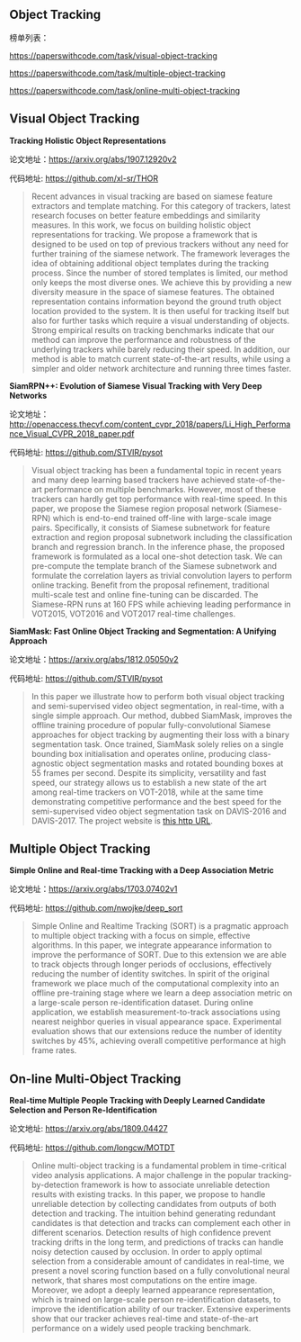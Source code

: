 ## Object Tracking

榜单列表：

https://paperswithcode.com/task/visual-object-tracking

https://paperswithcode.com/task/multiple-object-tracking

https://paperswithcode.com/task/online-multi-object-tracking 



## **Visual Object Tracking**

**Tracking Holistic Object Representations**

论文地址：https://arxiv.org/abs/1907.12920v2

代码地址: https://github.com/xl-sr/THOR

> Recent advances in visual tracking are based on siamese feature extractors and template matching. For this category of trackers, latest research focuses on better feature embeddings and similarity measures. In this work, we focus on building holistic object representations for tracking. We propose a framework that is designed to be used on top of previous trackers without any need for further training of the siamese network. The framework leverages the idea of obtaining additional object templates during the tracking process. Since the number of stored templates is limited, our method only keeps the most diverse ones. We achieve this by providing a new diversity measure in the space of siamese features. The obtained representation contains information beyond the ground truth object location provided to the system. It is then useful for tracking itself but also for further tasks which require a visual understanding of objects. Strong empirical results on tracking benchmarks indicate that our method can improve the performance and robustness of the underlying trackers while barely reducing their speed. In addition, our method is able to match current state-of-the-art results, while using a simpler and older network architecture and running three times faster.



**SiamRPN++: Evolution of Siamese Visual Tracking with Very Deep Networks**

论文地址：http://openaccess.thecvf.com/content_cvpr_2018/papers/Li_High_Performance_Visual_CVPR_2018_paper.pdf

代码地址: https://github.com/STVIR/pysot

> Visual object tracking has been a fundamental topic in recent years and many deep learning based trackers have achieved state-of-the-art performance on multiple benchmarks. However, most of these trackers can hardly get top performance with real-time speed. In this paper, we propose the Siamese region proposal network (Siamese-RPN) which is end-to-end trained off-line with large-scale image pairs. Specifically, it consists of Siamese subnetwork for feature extraction and region proposal subnetwork including the classification branch and regression branch. In the inference phase, the proposed framework is formulated as a local one-shot detection task. We can pre-compute the template branch of the Siamese subnetwork and formulate the correlation layers as trivial convolution layers to perform online tracking. Benefit from the proposal refinement, traditional multi-scale test and online fine-tuning can be discarded. The Siamese-RPN runs at 160 FPS while achieving leading performance in VOT2015, VOT2016 and VOT2017 real-time challenges.



**SiamMask: Fast Online Object Tracking and Segmentation: A Unifying Approach**

论文地址：https://arxiv.org/abs/1812.05050v2

代码地址: https://github.com/STVIR/pysot

> In this paper we illustrate how to perform both visual object tracking and semi-supervised video object segmentation, in real-time, with a single simple approach. Our method, dubbed SiamMask, improves the offline training procedure of popular fully-convolutional Siamese approaches for object tracking by augmenting their loss with a binary segmentation task. Once trained, SiamMask solely relies on a single bounding box initialisation and operates online, producing class-agnostic object segmentation masks and rotated bounding boxes at 55 frames per second. Despite its simplicity, versatility and fast speed, our strategy allows us to establish a new state of the art among real-time trackers on VOT-2018, while at the same time demonstrating competitive performance and the best speed for the semi-supervised video object segmentation task on DAVIS-2016 and DAVIS-2017. The project website is [this http URL](http://www.robots.ox.ac.uk/~qwang/SiamMask).



## Multiple Object Tracking

**Simple Online and Real-time Tracking with a Deep Association Metric**

论文地址：https://arxiv.org/abs/1703.07402v1

 代码地址: https://github.com/nwojke/deep_sort

> Simple Online and Realtime Tracking (SORT) is a pragmatic approach to multiple object tracking with a focus on simple, effective algorithms. In this paper, we integrate appearance information to improve the performance of SORT. Due to this extension we are able to track objects through longer periods of occlusions, effectively reducing the number of identity switches. In spirit of the original framework we place much of the computational complexity into an offline pre-training stage where we learn a deep association metric on a large-scale person re-identification dataset. During online application, we establish measurement-to-track associations using nearest neighbor queries in visual appearance space. Experimental evaluation shows that our extensions reduce the number of identity switches by 45%, achieving overall competitive performance at high frame rates.



## On-line Multi-Object Tracking

**Real-time Multiple People Tracking with Deeply Learned Candidate Selection and Person Re-Identification**

论文地址: https://arxiv.org/abs/1809.04427

代码地址: https://github.com/longcw/MOTDT

> Online multi-object tracking is a fundamental problem in time-critical video analysis applications. A major challenge in the popular tracking-by-detection framework is how to associate unreliable detection results with existing tracks. In this paper, we propose to handle unreliable detection by collecting candidates from outputs of both detection and tracking. The intuition behind generating redundant candidates is that detection and tracks can complement each other in different scenarios. Detection results of high confidence prevent tracking drifts in the long term, and predictions of tracks can handle noisy detection caused by occlusion. In order to apply optimal selection from a considerable amount of candidates in real-time, we present a novel scoring function based on a fully convolutional neural network, that shares most computations on the entire image. Moreover, we adopt a deeply learned appearance representation, which is trained on large-scale person re-identification datasets, to improve the identification ability of our tracker. Extensive experiments show that our tracker achieves real-time and state-of-the-art performance on a widely used people tracking benchmark.

